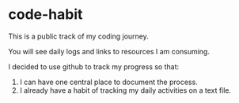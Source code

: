# code-habit
This is a public track of my coding journey.

You will see daily logs and links to resources I am consuming.

I decided to use github to track my progress so that:
1. I can have one central place to document the process.
2. I already have a habit of tracking my daily activities on a text file.
